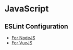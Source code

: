 # JavaScript

## ESLint Configuration

* [For NodeJS](./eslint/nodejs.eslintrc.json)
* [For VueJS](./eslint/vuejs.eslintrc.json)
